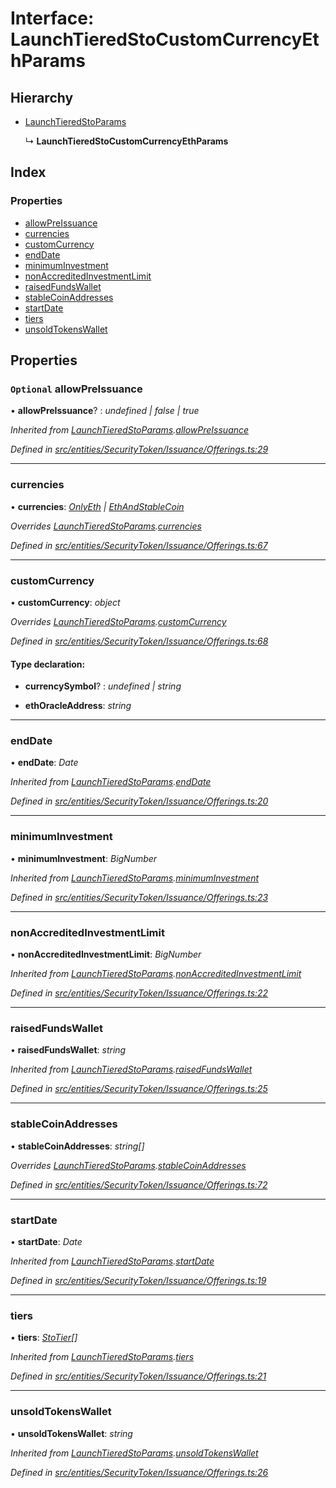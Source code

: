 # Interface: LaunchTieredStoCustomCurrencyEthParams

## Hierarchy

- [LaunchTieredStoParams](_entities_securitytoken_issuance_offerings_.launchtieredstoparams.md)

  ↳ **LaunchTieredStoCustomCurrencyEthParams**

## Index

### Properties

- [allowPreIssuance](_entities_securitytoken_issuance_offerings_.launchtieredstocustomcurrencyethparams.md#optional-allowpreissuance)
- [currencies](_entities_securitytoken_issuance_offerings_.launchtieredstocustomcurrencyethparams.md#currencies)
- [customCurrency](_entities_securitytoken_issuance_offerings_.launchtieredstocustomcurrencyethparams.md#customcurrency)
- [endDate](_entities_securitytoken_issuance_offerings_.launchtieredstocustomcurrencyethparams.md#enddate)
- [minimumInvestment](_entities_securitytoken_issuance_offerings_.launchtieredstocustomcurrencyethparams.md#minimuminvestment)
- [nonAccreditedInvestmentLimit](_entities_securitytoken_issuance_offerings_.launchtieredstocustomcurrencyethparams.md#nonaccreditedinvestmentlimit)
- [raisedFundsWallet](_entities_securitytoken_issuance_offerings_.launchtieredstocustomcurrencyethparams.md#raisedfundswallet)
- [stableCoinAddresses](_entities_securitytoken_issuance_offerings_.launchtieredstocustomcurrencyethparams.md#stablecoinaddresses)
- [startDate](_entities_securitytoken_issuance_offerings_.launchtieredstocustomcurrencyethparams.md#startdate)
- [tiers](_entities_securitytoken_issuance_offerings_.launchtieredstocustomcurrencyethparams.md#tiers)
- [unsoldTokensWallet](_entities_securitytoken_issuance_offerings_.launchtieredstocustomcurrencyethparams.md#unsoldtokenswallet)

## Properties

### `Optional` allowPreIssuance

• **allowPreIssuance**? : _undefined | false | true_

_Inherited from [LaunchTieredStoParams](_entities_securitytoken_issuance_offerings_.launchtieredstoparams.md).[allowPreIssuance](_entities_securitytoken_issuance_offerings_.launchtieredstoparams.md#optional-allowpreissuance)_

_Defined in [src/entities/SecurityToken/Issuance/Offerings.ts:29](https://github.com/PolymathNetwork/polymath-sdk/blob/660aba8/src/entities/SecurityToken/Issuance/Offerings.ts#L29)_

---

### currencies

• **currencies**: _[OnlyEth](../modules/_entities_securitytoken_issuance_offerings_.md#onlyeth) | [EthAndStableCoin](../modules/_entities_securitytoken_issuance_offerings_.md#ethandstablecoin)_

_Overrides [LaunchTieredStoParams](_entities_securitytoken_issuance_offerings_.launchtieredstoparams.md).[currencies](_entities_securitytoken_issuance_offerings_.launchtieredstoparams.md#currencies)_

_Defined in [src/entities/SecurityToken/Issuance/Offerings.ts:67](https://github.com/PolymathNetwork/polymath-sdk/blob/660aba8/src/entities/SecurityToken/Issuance/Offerings.ts#L67)_

---

### customCurrency

• **customCurrency**: _object_

_Overrides [LaunchTieredStoParams](_entities_securitytoken_issuance_offerings_.launchtieredstoparams.md).[customCurrency](_entities_securitytoken_issuance_offerings_.launchtieredstoparams.md#optional-customcurrency)_

_Defined in [src/entities/SecurityToken/Issuance/Offerings.ts:68](https://github.com/PolymathNetwork/polymath-sdk/blob/660aba8/src/entities/SecurityToken/Issuance/Offerings.ts#L68)_

#### Type declaration:

- **currencySymbol**? : _undefined | string_

- **ethOracleAddress**: _string_

---

### endDate

• **endDate**: _Date_

_Inherited from [LaunchTieredStoParams](_entities_securitytoken_issuance_offerings_.launchtieredstoparams.md).[endDate](_entities_securitytoken_issuance_offerings_.launchtieredstoparams.md#enddate)_

_Defined in [src/entities/SecurityToken/Issuance/Offerings.ts:20](https://github.com/PolymathNetwork/polymath-sdk/blob/660aba8/src/entities/SecurityToken/Issuance/Offerings.ts#L20)_

---

### minimumInvestment

• **minimumInvestment**: _BigNumber_

_Inherited from [LaunchTieredStoParams](_entities_securitytoken_issuance_offerings_.launchtieredstoparams.md).[minimumInvestment](_entities_securitytoken_issuance_offerings_.launchtieredstoparams.md#minimuminvestment)_

_Defined in [src/entities/SecurityToken/Issuance/Offerings.ts:23](https://github.com/PolymathNetwork/polymath-sdk/blob/660aba8/src/entities/SecurityToken/Issuance/Offerings.ts#L23)_

---

### nonAccreditedInvestmentLimit

• **nonAccreditedInvestmentLimit**: _BigNumber_

_Inherited from [LaunchTieredStoParams](_entities_securitytoken_issuance_offerings_.launchtieredstoparams.md).[nonAccreditedInvestmentLimit](_entities_securitytoken_issuance_offerings_.launchtieredstoparams.md#nonaccreditedinvestmentlimit)_

_Defined in [src/entities/SecurityToken/Issuance/Offerings.ts:22](https://github.com/PolymathNetwork/polymath-sdk/blob/660aba8/src/entities/SecurityToken/Issuance/Offerings.ts#L22)_

---

### raisedFundsWallet

• **raisedFundsWallet**: _string_

_Inherited from [LaunchTieredStoParams](_entities_securitytoken_issuance_offerings_.launchtieredstoparams.md).[raisedFundsWallet](_entities_securitytoken_issuance_offerings_.launchtieredstoparams.md#raisedfundswallet)_

_Defined in [src/entities/SecurityToken/Issuance/Offerings.ts:25](https://github.com/PolymathNetwork/polymath-sdk/blob/660aba8/src/entities/SecurityToken/Issuance/Offerings.ts#L25)_

---

### stableCoinAddresses

• **stableCoinAddresses**: _string[]_

_Overrides [LaunchTieredStoParams](_entities_securitytoken_issuance_offerings_.launchtieredstoparams.md).[stableCoinAddresses](_entities_securitytoken_issuance_offerings_.launchtieredstoparams.md#optional-stablecoinaddresses)_

_Defined in [src/entities/SecurityToken/Issuance/Offerings.ts:72](https://github.com/PolymathNetwork/polymath-sdk/blob/660aba8/src/entities/SecurityToken/Issuance/Offerings.ts#L72)_

---

### startDate

• **startDate**: _Date_

_Inherited from [LaunchTieredStoParams](_entities_securitytoken_issuance_offerings_.launchtieredstoparams.md).[startDate](_entities_securitytoken_issuance_offerings_.launchtieredstoparams.md#startdate)_

_Defined in [src/entities/SecurityToken/Issuance/Offerings.ts:19](https://github.com/PolymathNetwork/polymath-sdk/blob/660aba8/src/entities/SecurityToken/Issuance/Offerings.ts#L19)_

---

### tiers

• **tiers**: _[StoTier](_types_index_.stotier.md)[]_

_Inherited from [LaunchTieredStoParams](_entities_securitytoken_issuance_offerings_.launchtieredstoparams.md).[tiers](_entities_securitytoken_issuance_offerings_.launchtieredstoparams.md#tiers)_

_Defined in [src/entities/SecurityToken/Issuance/Offerings.ts:21](https://github.com/PolymathNetwork/polymath-sdk/blob/660aba8/src/entities/SecurityToken/Issuance/Offerings.ts#L21)_

---

### unsoldTokensWallet

• **unsoldTokensWallet**: _string_

_Inherited from [LaunchTieredStoParams](_entities_securitytoken_issuance_offerings_.launchtieredstoparams.md).[unsoldTokensWallet](_entities_securitytoken_issuance_offerings_.launchtieredstoparams.md#unsoldtokenswallet)_

_Defined in [src/entities/SecurityToken/Issuance/Offerings.ts:26](https://github.com/PolymathNetwork/polymath-sdk/blob/660aba8/src/entities/SecurityToken/Issuance/Offerings.ts#L26)_
